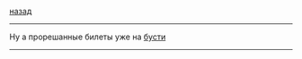 [назад](../mathan.md)
***
Ну а прорешанные билеты уже на [бусти](https://boosty.to/starsresearch)
***
